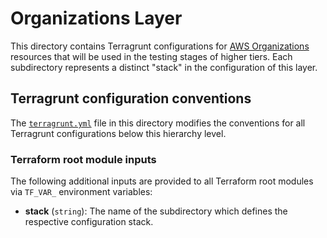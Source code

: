 # Organizations Layer

This directory contains Terragrunt configurations for
[AWS Organizations](https://aws.amazon.com/organizations/) resources that will
be used in the testing stages of higher tiers. Each subdirectory represents a
distinct "stack" in the configuration of this layer.

## Terragrunt configuration conventions

The [`terragrunt.yml`](terragrunt.yml) file in this directory modifies the
conventions for all Terragrunt configurations below this hierarchy level.

### Terraform root module inputs

The following additional inputs are provided to all Terraform root modules via
`TF_VAR_` environment variables:

- **stack** (`string`): The name of the subdirectory which defines the
  respective configuration stack.
